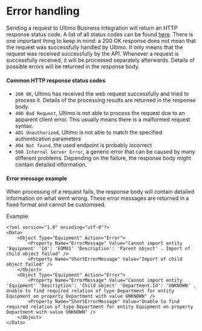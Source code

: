 # Error handling

Sending a request to Ultimo Business Integration will return an HTTP response status code. A list of all status codes can be found [here](https://en.wikipedia.org/wiki/List_of_HTTP_status_codes). There is one important thing to keep in mind: a 200 OK response does not mean that the request was successfully handled by Ultimo. It only means that the request was received successfully by the API. Whenever a request is successfully received, it will be processed separately afterwards. Details of possible errors will be returned in the response body.

#### Common HTTP response status codes

* `200 OK`, Ultimo has received the web request successfully and tried to process it. Details of the processing results are returned in the response body.
* `400 Bad Request`, Ultimo is not able to process the request due to an apparent client error. This usually means there is a malformed request syntax.
* `401 Unauthorized`, Ultimo is not able to match the specified authentication parameters
* `404 Not found`, the used endpoint is probably incorrect
* `500 Internal Server Error`, a generic error that can be caused by many different problems. Depending on the failure, the response body might contain detailed information.

#### Error message example

When processing of a request fails, the response body will contain detailed information on what went wrong. These error messages are returned in a fixed format and cannot be customised.

Example:

```text
<?xml version="1.0" encoding="utf-8"?>
<Data>
    <Object Type="Equipment" Action="Error">
        <Property Name="ErrorMessage" Value="Cannot import entity 'Equipment' 'Id': 'EQM01' 'Description': 'Parent object' . Import of child object failed" />
        <Property Name="ShortErrorMessage" Value="Import of child object failed" />
    </Object>
    <Object Type="Equipment" Action="Error">
        <Property Name="ErrorMessage" Value="Cannot import entity 'Equipment' 'Description': 'Child object' 'Department.Id': 'UNKNOWN' . Unable to find required relation of type Department for entity Equipment on property Department with value UNKNOWN" />
        <Property Name="ShortErrorMessage" Value="Unable to find required relation of type Department for entity Equipment on property Department with value UNKNOWN" />
    </Object>
</Data>
```



